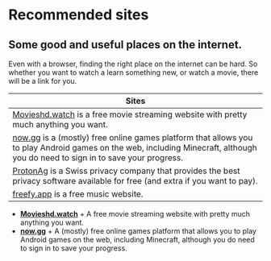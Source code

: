 # Recommended sites
## Some good and useful places on the internet.

Even with a browser, finding the right place on the internet can be hard. So whether you want to watch a learn something new, or watch a movie, there will be a link for you.

| Sites |
|----|
| [Movieshd.watch](https://movieshd.watch/) is a free movie streaming website with pretty much anything you want. |
| [now.gg](https://now.gg/) is a (mostly) free online games platform that allows you to play Android games on the web, including Minecraft, although you do need to sign in to save your progress. |
| [ProtonAg](https://proton.me/) is a Swiss privacy company that provides the best privacy software available for free (and extra if you want to pay). |
| [freefy.app](https://freefy.app/) is a free music website.

+ **[Movieshd.watch](https://movieshd.watch/)** +
  A free movie streaming website with pretty much anything you want.
+ **[now.gg](https://now.gg/)** +
  A (mostly) free online games platform that allows you to play Android games on the web, including Minecraft, although you do need to sign in to save your progress.

